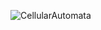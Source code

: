 ![CellularAutomata](https://user-images.githubusercontent.com/17832552/211210418-38390683-8df5-4597-9e3a-12616b816157.png)
